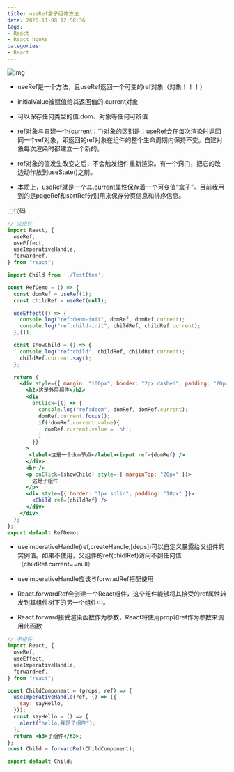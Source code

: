 ```yaml
---
title: useRef拿子组件方法
date: 2020-11-08 12:58:36
tags:
- React
- React hooks
categories:
- React
---
```


 ![img](https://user-gold-cdn.xitu.io/2020/5/29/1725f508e4f8019d?imageView2/0/w/1280/h/960/format/webp/ignore-error/1) 

- useRef是一个方法，且useRef返回一个可变的ref对象（对象！！！）

- initialValue被赋值给其返回值的.current对象

- 可以保存任何类型的值:dom、对象等任何可辨值

- ref对象与自建一个{current：‘’}对象的区别是：useRef会在每次渲染时返回同一个ref对象，即返回的ref对象在组件的整个生命周期内保持不变。自建对象每次渲染时都建立一个新的。

- ref对象的值发生改变之后，不会触发组件重新渲染。有一个窍门，把它的改边动作放到useState()之前。

- 本质上，useRef就是一个其.current属性保存着一个可变值“盒子”。目前我用到的是pageRef和sortRef分别用来保存分页信息和排序信息。

上代码


```jsx
// 父组件
import React, {
  useRef,
  useEffect,
  useImperativeHandle,
  forwardRef,
} from "react";

import Child from './TestItem';

const RefDemo = () => {
  const domRef = useRef(1);
  const childRef = useRef(null);

  useEffect(() => {
    console.log("ref:deom-init", domRef, domRef.current);
    console.log("ref:child-init", childRef, childRef.current);
  },[]);

  const showChild = () => {
    console.log("ref:child", childRef, childRef.current);
    childRef.current.say();
  };

  return (
    <div style={{ margin: "100px", border: "2px dashed", padding: "20px" }}>
      <h2>这是外层组件</h2>
      <div
        onClick={() => {
          console.log("ref:deom", domRef, domRef.current);
          domRef.current.focus();
          if(!domRef.current.value){
            domRef.current.value = 'hh';
          }
        }}
      >
       <label>这是一个dom节点</label><input ref={domRef} />
      </div>
      <br />
      <p onClick={showChild} style={{ marginTop: "20px" }}>
        这是子组件
      </p>
      <div style={{ border: "1px solid", padding: "10px" }}>
        <Child ref={childRef} />
      </div>
    </div>
  );
};
export default RefDemo;

```

- useImperativeHandle(ref,createHandle,[deps])可以自定义暴露给父组件的实例值。如果不使用，父组件的ref(chidlRef)访问不到任何值（childRef.current==null）

- useImperativeHandle应该与forwradRef搭配使用

- React.forwardRef会创建一个React组件，这个组件能够将其接受的ref属性转发到其组件树下的另一个组件中。

- React.forward接受渲染函数作为参数，React将使用prop和ref作为参数来调用此函数



``` jsx
// 子组件
import React, {
  useRef,
  useEffect,
  useImperativeHandle,
  forwardRef,
} from "react";

const ChildComponent = (props, ref) => {
  useImperativeHandle(ref, () => ({
    say: sayHello,
  }));
  const sayHello = () => {
    alert("hello,我是子组件");
  };
  return <h3>子组件</h3>;
};
const Child = forwardRef(ChildComponent);

export default Child;

```



